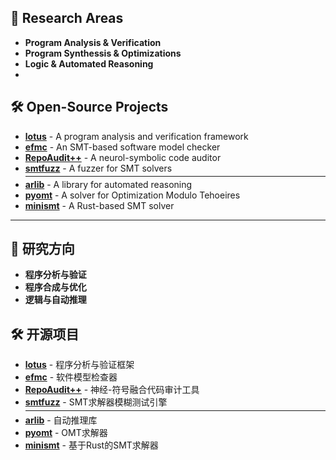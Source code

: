 ## 🔬 Research Areas

- **Program Analysis & Verification**
- **Program Synthessis & Optimizations**
- **Logic & Automated Reasoning**
- 
## 🛠️ Open-Source Projects

- **[lotus](https://github.com/ZJU-Automated-Reasoning-Group/lotus)**  - A program analysis and verification framework
- **[efmc](https://github.com/ZJU-Automated-Reasoning-Group/efmc)**    - An SMT-based software model checker
- **[RepoAudit++](https://github.com/ZJU-Automated-Reasoning-Group/RepoAudit)** - A neurol-symbolic code auditor
- **[smtfuzz](https://github.com/ZJU-Automated-Reasoning-Group/smtfuzz)**  - A fuzzer for SMT solvers
    <hr style="margin: 4px 0;">
- **[arlib](https://github.com/ZJU-Automated-Reasoning-Group/arlib)**  - A library for automated reasoning
- **[pyomt](https://github.com/ZJU-Automated-Reasoning-Group/pyomt)** - A solver for Optimization Modulo Tehoeires
- **[minismt](https://github.com/ZJU-Automated-Reasoning-Group/minismt)** - A Rust-based SMT solver


-----------------------------

## 🔬 研究方向

- **程序分析与验证**
- **程序合成与优化**
- **逻辑与自动推理**

## 🛠️ 开源项目

- **[lotus](https://github.com/ZJU-Automated-Reasoning-Group/lotus)**  - 程序分析与验证框架
- **[efmc](https://github.com/ZJU-Automated-Reasoning-Group/efmc)**    - 软件模型检查器
- **[RepoAudit++](https://github.com/ZJU-Automated-Reasoning-Group/RepoAudit)** - 神经-符号融合代码审计工具
- **[smtfuzz](https://github.com/ZJU-Automated-Reasoning-Group/smtfuzz)** - SMT求解器模糊测试引擎
      <hr style="margin: 4px 0;">
- **[arlib](https://github.com/ZJU-Automated-Reasoning-Group/arlib)**  - 自动推理库
- **[pyomt](https://github.com/ZJU-Automated-Reasoning-Group/pyomt)** - OMT求解器
- **[minismt](https://github.com/ZJU-Automated-Reasoning-Group/minismt)** - 基于Rust的SMT求解器



